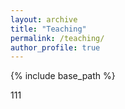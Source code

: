 ```yaml
---
layout: archive
title: "Teaching"
permalink: /teaching/
author_profile: true
---
```


{% include base_path %}

111
